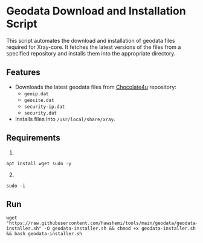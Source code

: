 # Geodata Download and Installation Script

This script automates the download and installation of geodata files required for Xray-core. It fetches the latest versions of the files from a specified repository and installs them into the appropriate directory.

## Features

- Downloads the latest geodata files from [Chocolate4u](https://github.com/Chocolate4U/Iran-v2ray-rules/) repository:
  - `geoip.dat`
  - `geosite.dat`
  - `security-ip.dat`
  - `security.dat`
- Installs files into `/usr/local/share/xray`.


## Requirements

1.
```
apt install wget sudo -y
```

2.
```
sudo -i
```

## Run

```
wget "https://raw.githubusercontent.com/hawshemi/tools/main/geodata/geodata-installer.sh" -O geodata-installer.sh && chmod +x geodata-installer.sh && bash geodata-installer.sh
```
